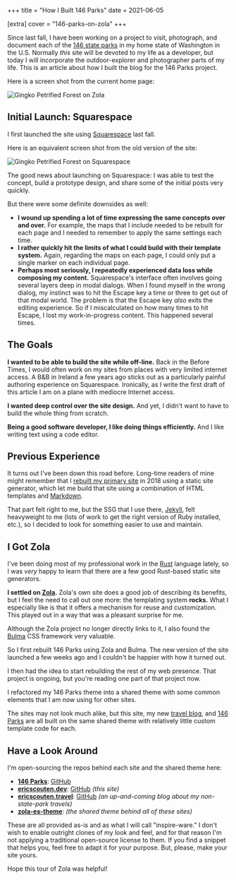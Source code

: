 +++
title = "How I Built 146 Parks"
date = 2021-06-05

[extra]
cover = "146-parks-on-zola"
+++

Since last fall, I have been working on a project to visit, photograph, and document each of the [146 state parks](https://146parks.blog) in my home state of Washington in the U.S. Normally _this_ site will be devoted to my life as a developer, but today I will incorporate the outdoor-explorer and photographer parts of my life. This is an article about how I built the blog for the 146 Parks project.

<!-- more -->

Here is a screen shot from the current home page:

![Gingko Petrified Forest on Zola](./146-parks-on-zola.jpg)

## Initial Launch: Squarespace

I first launched the site using [Squarespace](https://www.squarespace.com) last fall. 

Here is an equivalent screen shot from the old version of the site:

![Gingko Petrified Forest on Squarespace](./146-parks-on-squarespace.jpg)

The good news about launching on Squarespace: I was able to test the concept, build a prototype design, and share some of the initial posts very quickly.

But there were some definite downsides as well:

* **I wound up spending a lot of time expressing the same concepts over and over.** For example, the maps that I include needed to be rebuilt for each page and I needed to remember to apply the same settings each time.
* **I rather quickly hit the limits of what I could build with their template system.** Again, regarding the maps on each page, I could only put a single marker on each individual page.
* **Perhaps most seriously, I repeatedly experienced data loss while composing my content.** Squarespace's interface often involves going several layers deep in modal dialogs. When I found myself in the wrong dialog, my instinct was to hit the Escape key a time or three to get out of that modal world. The problem is that the Escape key _also_ exits the editing experience. So if I miscalculated on how many times to hit Escape, I lost my work-in-progress content. This happened several times.

## The Goals

**I wanted to be able to build the site while off-line.** Back in the Before Times, I would often work on my sites from places with very limited internet access. A B&B in Ireland a few years ago sticks out as a particularly painful authoring experience on Squarespace. Ironically, as I write the first draft of this article I am on a plane with mediocre Internet access.

**I wanted deep control over the site design.** And yet, I didn't want to have to build the whole thing from scratch.

**Being a good software developer, I like doing things efficiently.** And I like writing text using a code editor.

## Previous Experience

It turns out I've been down this road before. Long-time readers of mine might remember that I [rebuilt my primary site](https://www.ericscouten.com/articles/new-site/) in 2018 using a static site generator, which let me build that site using a combination of HTML templates and [Markdown](https://en.wikipedia.org/wiki/Markdown).

That part felt right to me, but the SSG that I use there, [Jekyll](https://jekyllrb.com), felt heavyweight to me (lots of work to get the right version of Ruby installed, etc.), so I decided to look for something easier to use and maintain.

## I Got Zola

I've been doing most of my professional work in the [Rust](https://www.rust-lang.org) language lately, so I was _very_ happy to learn that there are a few good Rust-based static site generators.

**I settled on [Zola](https://www.getzola.org).** Zola's own site does a good job of describing its benefits, but I feel the need to call out one more: the templating system **rocks.** What I especially like is that it offers a mechanism for reuse and customization. This played out in a way that was a pleasant surprise for me.

Although the Zola project no longer directly links to it, I also found the [Bulma](https://bulma.io) CSS framework very valuable.

So I first rebuilt 146 Parks using Zola and Bulma. The new version of the site launched a few weeks ago and I couldn't be happier with how it turned out.

I then had the idea to start rebuilding the rest of my web presence. That project is ongoing, but you're reading one part of that project now.

I refactored my 146 Parks theme into a shared theme with some common elements that I am now using for other sites.

The sites may not look much alike, but this site, my new [travel blog](https://ericscouten.travel), and [146 Parks](https://146parks.blog) are all built on the same shared theme with relatively little custom template code for each.

## Have a Look Around

I'm open-sourcing the repos behind each site and the shared theme here:

* **[146 Parks](https://146parks.blog)**: [GitHub](https://github.com/scouten/146parks.blog)
* **[ericscouten.dev](https://ericscouten.dev)**: [GitHub](https://github.com/scouten/ericscouten.dev) _(this site)_
* **[ericscouten.travel](https://ericscouten.travel)**: [GitHub](https://github.com/scouten/ericscouten.travel) _(an up-and-coming blog about my non-state-park travels)_
* **[zola-es-theme](https://github.com/scouten/zola-es-theme)**: _(the shared theme behind all of these sites)_

These are all provided as-is and as what I will call "inspire-ware." I don't wish to enable outright clones of my look and feel, and for that reason I'm not applying a traditional open-source license to them. If you find a snippet that helps you, feel free to adapt it for your purpose. But, please, make your site yours.

Hope this tour of Zola was helpful!
